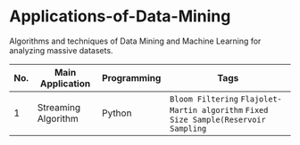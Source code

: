 # Applications-of-Data-Mining
Algorithms and techniques of Data Mining and Machine Learning for analyzing massive datasets.

|No.|    Main Application    |Programming|Tags|
|---|------------------------|-----------|----|
|1|Streaming Algorithm|Python|`Bloom Filtering` `Flajolet-Martin algorithm` `Fixed Size Sample(Reservoir Sampling`|
